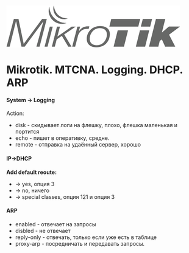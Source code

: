 ![Mikrotik](../../img/Mik.png)

# Mikrotik. MTCNA. Logging. DHCP. ARP

#### System -> Logging  

Action:
  * disk - скидывает логи на флешку, плохо, флешка маленькая и портится
  * echo - пишет в оперативку, средне.
  * remote - отправка на удаённый сервер, хорошо


#### IP->DHCP  

**Add default reoute:**
 * -> yes, опция 3
 * -> no, ничего
 * -> special classes, опция 121 и опция 3

#### ARP  

 * enabled - отвечает на запросы
 * disbled - не отвечает
 * reply-only - отвечать, только если уже есть в таблице
 * proxy-arp - посредничать и передавать запросы.
